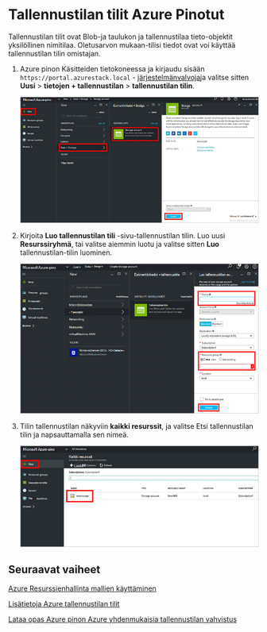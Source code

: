 <properties
    pageTitle="Tallennustilan tilit Azure Pinotut | Microsoft Azure"
    description="Lue, miten voit luoda Azure pinon tallennustilan tilin."
    services="azure-stack"
    documentationCenter=""
    authors="ErikjeMS"
    manager="byronr"
    editor=""/>

<tags
    ms.service="azure-stack"
    ms.workload="na"
    ms.tgt_pltfrm="na"
    ms.devlang="na"
    ms.topic="get-started-article"
    ms.date="09/26/2016"
    ms.author="erikje"/>

# <a name="storage-accounts-in-azure-stack"></a>Tallennustilan tilit Azure Pinotut

Tallennustilan tilit ovat Blob-ja taulukon ja tallennustilaa tieto-objektit yksilöllinen nimitilaa. Oletusarvon mukaan-tilisi tiedot ovat voi käyttää tallennustilan tilin omistajan.

1.  Azure pinon Käsitteiden tietokoneessa ja kirjaudu sisään `https://portal.azurestack.local` - [järjestelmänvalvoja](azure-stack-connect-azure-stack.md#log-in-as-a-service-administrator)ja valitse sitten **Uusi** > **tietojen + tallennustilan** > **tallennustilan tilin**.

    ![](media/azure-stack-provision-storage-account/image01.png)

2.  Kirjoita **Luo tallennustilan tili** -sivu-tallennustilan tilin. Luo uusi **Resurssiryhmä**, tai valitse aiemmin luotu ja valitse sitten **Luo** tallennustilan-tilin luominen.

    ![](media/azure-stack-provision-storage-account/image02.png)

3. Tilin tallennustilan näkyviin **kaikki resurssit**, ja valitse Etsi tallennustilan tilin ja napsauttamalla sen nimeä.

    ![](media/azure-stack-provision-storage-account/image03.png)
    
## <a name="next-steps"></a>Seuraavat vaiheet

[Azure Resurssienhallinta mallien käyttäminen](azure-stack-arm-templates.md)

[Lisätietoja Azure tallennustilan tilit](../storage/storage-create-storage-account.md)

[Lataa opas Azure pinon Azure yhdenmukaisia tallennustilan vahvistus](http://aka.ms/azurestacktp1doc)
